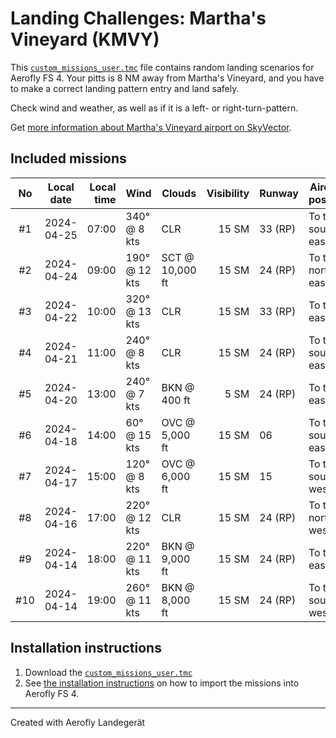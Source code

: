 # Landing Challenges: Martha's Vineyard (KMVY)

This [`custom_missions_user.tmc`](./custom_missions_user.tmc) file contains random landing scenarios for Aerofly FS 4.
Your pitts is 8 NM away from Martha's Vineyard, and you have to make a correct landing pattern entry and land safely.

Check wind and weather, as well as if it is a left- or right-turn-pattern.

Get [more information about Martha's Vineyard airport on SkyVector](https://skyvector.com/airport/KMVY).

## Included missions

| No  | Local date | Local time | Wind          | Clouds          | Visibility | Runway  | Aircraft position |
| :-: | ---------- | ---------: | ------------- | --------------- | ---------: | ------- | ----------------- |
| #1  | 2024-04-25 |      07:00 | 340° @ 8 kts  | CLR             |      15 SM | 33 (RP) | To the south-east |
| #2  | 2024-04-24 |      09:00 | 190° @ 12 kts | SCT @ 10,000 ft |      15 SM | 24 (RP) | To the north-east |
| #3  | 2024-04-22 |      10:00 | 320° @ 13 kts | CLR             |      15 SM | 33 (RP) | To the east       |
| #4  | 2024-04-21 |      11:00 | 240° @ 8 kts  | CLR             |      15 SM | 24 (RP) | To the south-east |
| #5  | 2024-04-20 |      13:00 | 240° @ 7 kts  | BKN @ 400 ft    |       5 SM | 24 (RP) | To the east       |
| #6  | 2024-04-18 |      14:00 | 60° @ 15 kts  | OVC @ 5,000 ft  |      15 SM | 06      | To the south-east |
| #7  | 2024-04-17 |      15:00 | 120° @ 8 kts  | OVC @ 6,000 ft  |      15 SM | 15      | To the south-west |
| #8  | 2024-04-16 |      17:00 | 220° @ 12 kts | CLR             |      15 SM | 24 (RP) | To the north-west |
| #9  | 2024-04-14 |      18:00 | 220° @ 11 kts | BKN @ 9,000 ft  |      15 SM | 24 (RP) | To the east       |
| #10 | 2024-04-14 |      19:00 | 260° @ 11 kts | BKN @ 8,000 ft  |      15 SM | 24 (RP) | To the south-west |

## Installation instructions

1. Download the [`custom_missions_user.tmc`](./custom_missions_user.tmc)
2. See [the installation instructions](https://fboes.github.io/aerofly-missions/docs/generic-installation.html) on how to import the missions into Aerofly FS 4.

---

Created with Aerofly Landegerät
